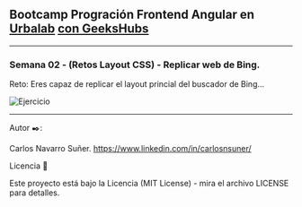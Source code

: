 ## Bootcamp Progración Frontend Angular en [Urbalab](https://www.urbalabgandia.com/es/inicio/) [con GeeksHubs](https://geekshubsacademy.com/)


***

### Semana 02 - (Retos Layout CSS) - Replicar web de Bing.

Reto: Eres capaz de replicar el layout princial del buscador de Bing...

![Ejercicio](https://github.com/carlosnsuner/cns-replicar-goolge-urbalab-s04-071122/raw/master/img/bingcaptura.png)


***

Autor ✒️:

Carlos Navarro Suñer. https://www.linkedin.com/in/carlosnsuner/

Licencia 📄

Este proyecto está bajo la Licencia (MIT License) - mira el archivo LICENSE para detalles.